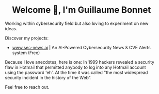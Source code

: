 <h1 align="center">Welcome 👋, I'm Guillaume Bonnet</h1>

Working within cybersecurity field but also loving to experiment on new ideas. 

Discover my projects:
- www.sec-news.ai | An AI-Powered Cybersecurity News & CVE Alerts system (Free)

Because I love anecdotes, here is one: In 1999 hackers revealed a security flaw in Hotmail that permitted anybody to log into any Hotmail account using the password 'eh'. At the time it was called "the most widespread security incident in the history of the Web".

Feel free to reach out.


